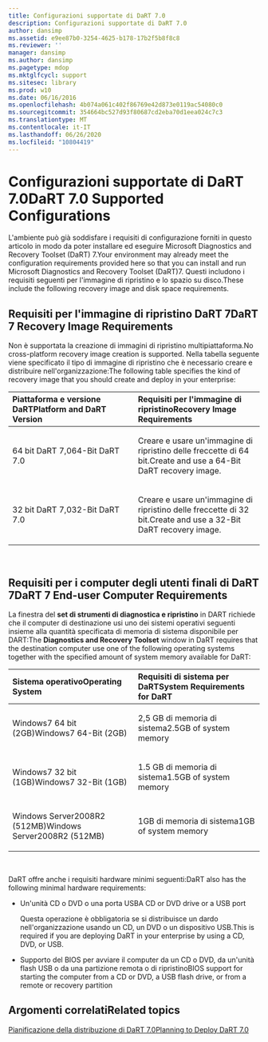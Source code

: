 ```yaml
---
title: Configurazioni supportate di DaRT 7.0
description: Configurazioni supportate di DaRT 7.0
author: dansimp
ms.assetid: e9ee87b0-3254-4625-b178-17b2f5b8f8c8
ms.reviewer: ''
manager: dansimp
ms.author: dansimp
ms.pagetype: mdop
ms.mktglfcycl: support
ms.sitesec: library
ms.prod: w10
ms.date: 06/16/2016
ms.openlocfilehash: 4b074a061c402f86769e42d873e0119ac54080c0
ms.sourcegitcommit: 354664bc527d93f80687cd2eba70d1eea024c7c3
ms.translationtype: MT
ms.contentlocale: it-IT
ms.lasthandoff: 06/26/2020
ms.locfileid: "10804419"
---
```

# <span data-ttu-id="47b04-103">Configurazioni supportate di DaRT 7.0</span><span class="sxs-lookup"><span data-stu-id="47b04-103">DaRT 7.0 Supported Configurations</span></span>


<span data-ttu-id="47b04-104">L'ambiente può già soddisfare i requisiti di configurazione forniti in questo articolo in modo da poter installare ed eseguire Microsoft Diagnostics and Recovery Toolset (DaRT) 7.</span><span class="sxs-lookup"><span data-stu-id="47b04-104">Your environment may already meet the configuration requirements provided here so that you can install and run Microsoft Diagnostics and Recovery Toolset (DaRT)7.</span></span> <span data-ttu-id="47b04-105">Questi includono i requisiti seguenti per l'immagine di ripristino e lo spazio su disco.</span><span class="sxs-lookup"><span data-stu-id="47b04-105">These include the following recovery image and disk space requirements.</span></span>

## <span data-ttu-id="47b04-106">Requisiti per l'immagine di ripristino DaRT 7</span><span class="sxs-lookup"><span data-stu-id="47b04-106">DaRT 7 Recovery Image Requirements</span></span>


<span data-ttu-id="47b04-107">Non è supportata la creazione di immagini di ripristino multipiattaforma.</span><span class="sxs-lookup"><span data-stu-id="47b04-107">No cross-platform recovery image creation is supported.</span></span> <span data-ttu-id="47b04-108">Nella tabella seguente viene specificato il tipo di immagine di ripristino che è necessario creare e distribuire nell'organizzazione:</span><span class="sxs-lookup"><span data-stu-id="47b04-108">The following table specifies the kind of recovery image that you should create and deploy in your enterprise:</span></span>

<table>
<colgroup>
<col width="50%" />
<col width="50%" />
</colgroup>
<thead>
<tr class="header">
<th align="left"><span data-ttu-id="47b04-109">Piattaforma e versione DaRT</span><span class="sxs-lookup"><span data-stu-id="47b04-109">Platform and DaRT Version</span></span></th>
<th align="left"><span data-ttu-id="47b04-110">Requisiti per l'immagine di ripristino</span><span class="sxs-lookup"><span data-stu-id="47b04-110">Recovery Image Requirements</span></span></th>
</tr>
</thead>
<tbody>
<tr class="odd">
<td align="left"><p><span data-ttu-id="47b04-111">64 bit DaRT 7,0</span><span class="sxs-lookup"><span data-stu-id="47b04-111">64-Bit DaRT 7.0</span></span></p></td>
<td align="left"><p><span data-ttu-id="47b04-112">Creare e usare un'immagine di ripristino delle freccette di 64 bit.</span><span class="sxs-lookup"><span data-stu-id="47b04-112">Create and use a 64-Bit DaRT recovery image.</span></span></p></td>
</tr>
<tr class="even">
<td align="left"><p><span data-ttu-id="47b04-113">32 bit DaRT 7,0</span><span class="sxs-lookup"><span data-stu-id="47b04-113">32-Bit DaRT 7.0</span></span></p></td>
<td align="left"><p><span data-ttu-id="47b04-114">Creare e usare un'immagine di ripristino delle freccette di 32 bit.</span><span class="sxs-lookup"><span data-stu-id="47b04-114">Create and use a 32-Bit DaRT recovery image.</span></span></p></td>
</tr>
</tbody>
</table>

 

## <span data-ttu-id="47b04-115">Requisiti per i computer degli utenti finali di DaRT 7</span><span class="sxs-lookup"><span data-stu-id="47b04-115">DaRT 7 End-user Computer Requirements</span></span>


<span data-ttu-id="47b04-116">La finestra del **set di strumenti di diagnostica e ripristino** in DART richiede che il computer di destinazione usi uno dei sistemi operativi seguenti insieme alla quantità specificata di memoria di sistema disponibile per DART:</span><span class="sxs-lookup"><span data-stu-id="47b04-116">The **Diagnostics and Recovery Toolset** window in DaRT requires that the destination computer use one of the following operating systems together with the specified amount of system memory available for DaRT:</span></span>

<table>
<colgroup>
<col width="50%" />
<col width="50%" />
</colgroup>
<thead>
<tr class="header">
<th align="left"><span data-ttu-id="47b04-117">Sistema operativo</span><span class="sxs-lookup"><span data-stu-id="47b04-117">Operating System</span></span></th>
<th align="left"><span data-ttu-id="47b04-118">Requisiti di sistema per DaRT</span><span class="sxs-lookup"><span data-stu-id="47b04-118">System Requirements for DaRT</span></span></th>
</tr>
</thead>
<tbody>
<tr class="odd">
<td align="left"><p><span data-ttu-id="47b04-119">Windows7 64 bit (2GB)</span><span class="sxs-lookup"><span data-stu-id="47b04-119">Windows7 64-Bit (2GB)</span></span></p></td>
<td align="left"><p><span data-ttu-id="47b04-120">2,5 GB di memoria di sistema</span><span class="sxs-lookup"><span data-stu-id="47b04-120">2.5GB of system memory</span></span></p></td>
</tr>
<tr class="even">
<td align="left"><p><span data-ttu-id="47b04-121">Windows7 32 bit (1GB)</span><span class="sxs-lookup"><span data-stu-id="47b04-121">Windows7 32-Bit (1GB)</span></span></p></td>
<td align="left"><p><span data-ttu-id="47b04-122">1.5 GB di memoria di sistema</span><span class="sxs-lookup"><span data-stu-id="47b04-122">1.5GB of system memory</span></span></p></td>
</tr>
<tr class="odd">
<td align="left"><p><span data-ttu-id="47b04-123">Windows Server2008R2 (512MB)</span><span class="sxs-lookup"><span data-stu-id="47b04-123">Windows Server2008R2 (512MB)</span></span></p></td>
<td align="left"><p><span data-ttu-id="47b04-124">1GB di memoria di sistema</span><span class="sxs-lookup"><span data-stu-id="47b04-124">1GB of system memory</span></span></p></td>
</tr>
</tbody>
</table>

 

<span data-ttu-id="47b04-125">DaRT offre anche i requisiti hardware minimi seguenti:</span><span class="sxs-lookup"><span data-stu-id="47b04-125">DaRT also has the following minimal hardware requirements:</span></span>

-   <span data-ttu-id="47b04-126">Un'unità CD o DVD o una porta USB</span><span class="sxs-lookup"><span data-stu-id="47b04-126">A CD or DVD drive or a USB port</span></span>

    <span data-ttu-id="47b04-127">Questa operazione è obbligatoria se si distribuisce un dardo nell'organizzazione usando un CD, un DVD o un dispositivo USB.</span><span class="sxs-lookup"><span data-stu-id="47b04-127">This is required if you are deploying DaRT in your enterprise by using a CD, DVD, or USB.</span></span>

-   <span data-ttu-id="47b04-128">Supporto del BIOS per avviare il computer da un CD o DVD, da un'unità flash USB o da una partizione remota o di ripristino</span><span class="sxs-lookup"><span data-stu-id="47b04-128">BIOS support for starting the computer from a CD or DVD, a USB flash drive, or from a remote or recovery partition</span></span>

## <span data-ttu-id="47b04-129">Argomenti correlati</span><span class="sxs-lookup"><span data-stu-id="47b04-129">Related topics</span></span>


[<span data-ttu-id="47b04-130">Pianificazione della distribuzione di DaRT 7.0</span><span class="sxs-lookup"><span data-stu-id="47b04-130">Planning to Deploy DaRT 7.0</span></span>](planning-to-deploy-dart-70.md)

 

 





